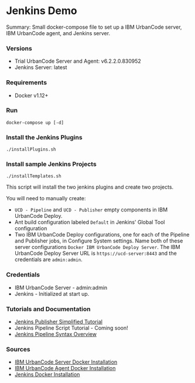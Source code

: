 # Jenkins Demo

Summary: Small docker-compose file to set up a IBM UrbanCode server, IBM UrbanCode agent, and Jenkins server.

### Versions
- Trial UrbanCode Server and Agent: v6.2.2.0.830952
- Jenkins Server: latest

### Requirements
- Docker v1.12+

### Run
`docker-compose up [-d]`

### Install the Jenkins Plugins
`./installPlugins.sh`


### Install sample Jenkins Projects
`./installTemplates.sh`

This script will install the two jenkins plugins and create two projects.

You will need to manually create:
- `UCD - Pipeline` and `UCD - Publisher` empty components in IBM UrbanCode Deploy.
- Ant build configuration labeled `Default` in Jenkins' Global Tool configuration
- Two IBM UrbanCode Deploy configurations, one for each of the Pipeline and Publisher jobs, in Configure System settings. Name both of these server configurations `Docker IBM UrbanCode Deploy Server`. The IBM UrbanCode Deploy Server URL is `https://ucd-server:8443` and the credentials are `admin:admin`.

### Credentials
- IBM UrbanCode Server - admin:admin
- Jenkins - Initialized at start up.

### Tutorials and Documentation
- [Jenkins Publisher Simplified Tutorial](https://developer.ibm.com/urbancode/plugindoc/ibmucd/jenkins-pipeline-formerly-jenkins-2-0/2-2/usage/)
- Jenkins Pipeline Script Tutorial - Coming soon!
- [Jenkins Pipeline Syntax Overview](https://developer.ibm.com/urbancode/plugindoc/ibmucd/jenkins-pipeline-formerly-jenkins-2-0/2-2/jenkins-pipeline-syntax-overview/)
### Sources
- [IBM UrbanCode Server Docker Installation](https://hub.docker.com/r/ibmcom/ucds/)
- [IBM UrbanCode Agent Docker Installation](https://hub.docker.com/r/ibmcom/ucda/)
- [Jenkins Docker Installation](https://hub.docker.com/r/library/jenkins/)
